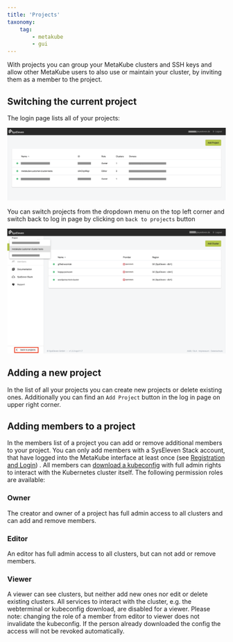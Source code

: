 ```yaml
---
title: 'Projects'
taxonomy:
    tag:
        - metakube
        - gui
---
```


With projects you can group your MetaKube clusters and SSH keys and allow other MetaKube users to also use or maintain your cluster, by inviting them as a member to the project.

## Switching the current project

The login page lists all of your projects:

![Show current project](show-project.png)

You can switch projects from the dropdown menu on the top left corner and switch back to log in page by clicking on `back to projects` button

![Switch project](switch-project.png)

## Adding a new project

In the list of all your projects you can create new projects or delete existing ones. Additionally you can find an `Add Project` button in the log in page on upper right corner.

## Adding members to a project

In the members list of a project you can add or remove additional members to your project. You can only add members with a SysEleven Stack account, that have logged into the MetaKube interface at least once (see [Registration and Login](../01.registration-and-login/default.en.md)) . All members can [download a kubeconfig](../../04.tutorials/06.download-the-kubeconfig/default.en.md) with full admin rights to interact with the Kubernetes cluster itself. The following permission roles are available:

### Owner

The creator and owner of a project has full admin access to all clusters and can add and remove members.

### Editor

An editor has full admin access to all clusters, but can not add or remove members.

### Viewer

A viewer can see clusters, but neither add new ones nor edit or delete existing clusters. All services to interact with the cluster, e.g. the webterminal or kubeconfig download, are disabled for a viewer. Please note: changing the role of a member from editor to viewer does not invalidate the kubeconfig. If the person already downloaded the config the access will not be revoked automatically.
